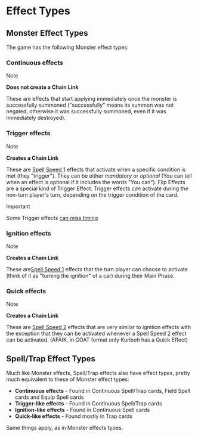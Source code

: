 # Effect Types

## Monster Effect Types

The game has the following Monster effect types:

### Continuous effects

> [!NOTE]
> **Does not create a Chain Link**

These are effects that start applying immediately once the monster is successfully summoned 
("successfully" means its summon was not negated, otherwise it was successfully summoned, even if it 
was immediately destroyed).

### Trigger effects

> [!NOTE]
> **Creates a Chain Link**

These are [Spell Speed 1](./Spell%20Speeds.md) effects that activate when a specific condition is met (they "trigger"). 
They can be either *mandatory* or *optional* (You can tell when an effect is optional if it includes 
the words "You can"). Flip Effects are a special kind of Trigger Effect. Trigger effects _can_ 
activate during the non-turn player's turn, depending on the trigger condition of the card.

> [!IMPORTANT] 
>Some Trigger effects [can miss timing](./Missing%20Timing.md)

### Ignition effects

> [!NOTE]
> **Creates a Chain Link**

These are[Spell Speed 1](./Spell%20Speeds.md) effects that the turn player can choose to activate (think of it as 
"turning the ignition" of a car) during their Main Phase. 

### Quick effects

> [!NOTE]
> **Creates a Chain Link**

These are [Spell Speed 2](./Spell%20Speeds.md) effects that are very similar to ignition effects with the exception that 
they can be activated whenever a Spell Speed 2 effect can be activated. (AFAIK, in GOAT format only 
Kuriboh has a Quick Effect) 

## Spell/Trap Effect Types

Much like Monster effects, Spell/Trap effects also have effect types, pretty much equivalent to these of Monster effect types:

* **Continuous effects** - Found in Continuous Spell/Trap cards, Field Spell cards and Equip Spell cards
* **Trigger-like effects** - Found in Continuous Spell/Trap cards
* **Ignition-like effects** - Found in Continuous Spell cards
* **Quick-like effects** - Found mostly in Trap cards

Same things apply, as in Monster effects types.